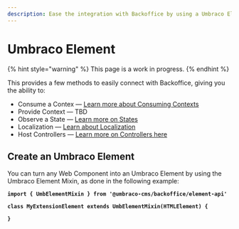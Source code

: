 ```yaml
---
description: Ease the integration with Backoffice by using a Umbraco Element
---
```


# Umbraco Element

{% hint style="warning" %}
This page is a work in progress.&#x20;
{% endhint %}

This provides a few methods to easily connect with Backoffice, giving you the ability to:

* Consume a Contex — [Learn more about Consuming Contexts](../context-api/)
* Provide Context — TBD
* Observe a State — [Learn more on States](../states.md#observe-a-state-via-umbraco-element-or-umbraco-controller)
* Localization — [Learn about Localization](../localization/use-localizations.md#localize-controller)
* Host Controllers — [ Learn more on Controllers here](controllers/)

## Create an Umbraco Element

You can turn any Web Component into an Umbraco Element by using the Umbraco Element Mixin, as done in the following example:

<pre class="language-csharp"><code class="lang-csharp"><strong>import { UmbElementMixin } from '@umbraco-cms/backoffice/element-api'
</strong><strong>
</strong><strong>class MyExtensionElement extends UmbElementMixin(HTMLElement) {
</strong><strong>
</strong><strong>}
</strong></code></pre>
